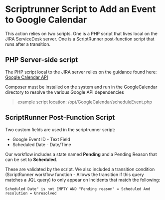 # Scriptrunner Script to Add an Event to Google Calendar

This action relies on two scripts. One is a PHP script that lives local on the JIRA ServiceDesk server. One is a ScriptRunner post-function script that runs after a transition.

## PHP Server-side script

The PHP script local to the JIRA server relies on the guidance found here: [ Google Calendar API]( https://developers.google.com/google-apps/calendar/quickstart/php)

Composer must be installed on the system and run in the GoogleCalendar directory to resolve the various Google API dependencies
> example script location: /opt/GoogleCalendar/scheduleEvent.php

## ScriptRunner Post-Function Script

Two custom fields are used in the scriptrunner script: 

- Google Event ID - Text Field
- Scheduled Date - Date/Time

Our workflow includes a state named **Pending** and a Pending Reason that can be set to **Scheduled**. 

These are validated by the script. We also included a transition condition (ScriptRunner workflow function - Allows the transition if this query matches a JQL query) to only appear on Incidents that match the following:

`Scheduled Date" is not EMPTY AND "Pending reason" = Scheduled And resolution = Unresolved`